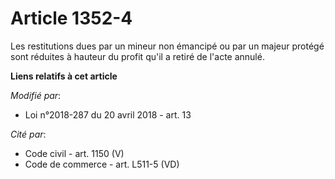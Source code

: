 # Article 1352-4

Les restitutions dues par un mineur non émancipé ou par un majeur protégé sont réduites à hauteur du profit qu'il a retiré de
l'acte annulé.

**Liens relatifs à cet article**

_Modifié par_:

  - Loi n°2018-287 du 20 avril 2018 - art. 13

_Cité par_:

  - Code civil - art. 1150 (V)
  - Code de commerce - art. L511-5 (VD)
